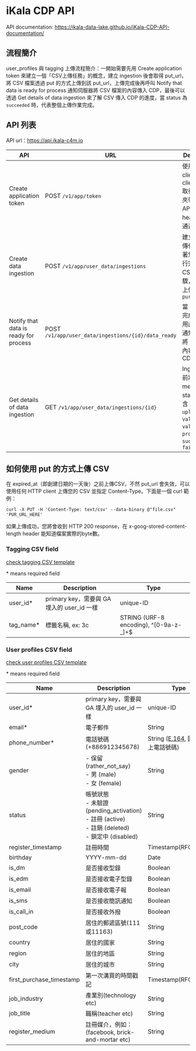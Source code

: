 iKala CDP API
===

API documentation: https://ikala-data-lake.github.io/iKala-CDP-API-documentation/

## 流程簡介
user_profiles 與 tagging 上傳流程簡介：一開始需要先用 Create application token 來建立一個「CSV上傳任務」的概念，建立 ingestion 後會取得 put_url，將 CSV 檔案透過 put 的方式上傳到該 put_url，上傳完成後再呼叫  Notify that data is ready for process 通知伺服器將 CSV 檔案的內容傳入 CDP，最後可以透過 Get details of data ingestion 來了解 CSV 傳入 CDP 的進度，當 status 為 `succeeded` 時，代表整個上傳作業完成。

## API 列表

API url：https://api.ikala-c4m.io

|API|URL|Description|
|-|-|-|
| Create application token| POST `/v1/app/token`| 使用 client_id 與 client_secret 取得 token，夾帶在其他 API 的 header 中來通過認證|
| Create data ingestion| POST `/v1/app/user_data/ingestions` |建立一個上傳任務，接著您必須自行完成上傳 CSV 的步驟，將檔案上傳到 `pur_url`|
| Notify that data is ready for process| POST `/v1/app/user_data/ingestions/{id}/data_ready`| 當 CSV 上傳完成後，使用此API主動通知伺服器將 CSV 檔案內容傳入 CDP|
| Get details of data ingestion|GET `/v1/app/user_data/ingestions/{id}`| Ingestion 目前狀態與 meta data，status 值包含 `created`, `uploaded`, `validating`, `validated`, `processing`, `succeeded`, `failed`|

## 如何使用 put 的方式上傳 CSV

在 expired_at（即創建日期的一天後）之前上傳CSV，不然 put_url 會失效，可以使用任何 HTTP client 上傳您的 CSV 並指定 Content-Type。下面是一個 curl 範例：

`curl -X PUT -H 'Content-Type: text/csv' --data-binary @"file.csv" 'PUR_URL_HERE'`

如果上傳成功，您將會收到 HTTP 200 response，在 x-goog-stored-content-length header 能知道檔案實際的byte數。

### Tagging CSV field

[check tagging CSV template](./tagging_CSV_template.csv)

\* means required field

|Name|Description|Type|
|-|-|-|
|user_id*|primary key，需要與 GA 埋入的 user_id 一樣|unique-ID|
|tag_name*| 標籤名稱, ex: 3c | STRING (URF-8 encoding), ^[0-9a-z\-_]+$|

### User profiles CSV field

[check user profiles CSV template](./user_profiles_CSV_template.csv)

\* means required field

|Name|Description|Type|
|-|-|-|
|user_id*|primary key，需要與 GA 埋入的 user_id 一樣|unique-ID|
|email*|電子郵件|String|
|phone_number*|電話號碼 (+886912345678)|String ([E.164](https://en.wikipedia.org/wiki/E.164), 國碼加上電話號碼)|
|gender|- 保留 (rather_not_say)<br> - 男 (male)<br> - 女 (female) |String|
|status| 帳號狀態<br> - 未驗證 (pending_activation)<br> - 註冊 (active)<br> - 註銷 (deleted)<br> - 鎖定中 (disabled) |String|
|register_timestamp|註冊時間|Timestamp(RFC3339)|
|birthday|YYYY-mm-dd|Date|
|is_dm|是否接收型錄|Boolean|
|is_edm|是否接收電子型錄|Boolean|
|is_email|是否接收電子報|Boolean|
|is_sms|是否接收簡訊通知|Boolean|
|is_call_in|是否接收外撥|Boolean|
|post_code|居住的郵遞區號(111或11163)|String|
|country|居住的國家|String|
|region|居住的地區|String|
|city|居住的城市|String|
|first_purchase_timestamp|第一次溝買的時間戳記|Timestamp(RFC3339)|
|job_industry|產業別(technology etc)|String|
|job_title|職稱(teacher etc)|String|
|register_medium|註冊媒介，例如：(facebook, brick-and-mortar etc) |String|

